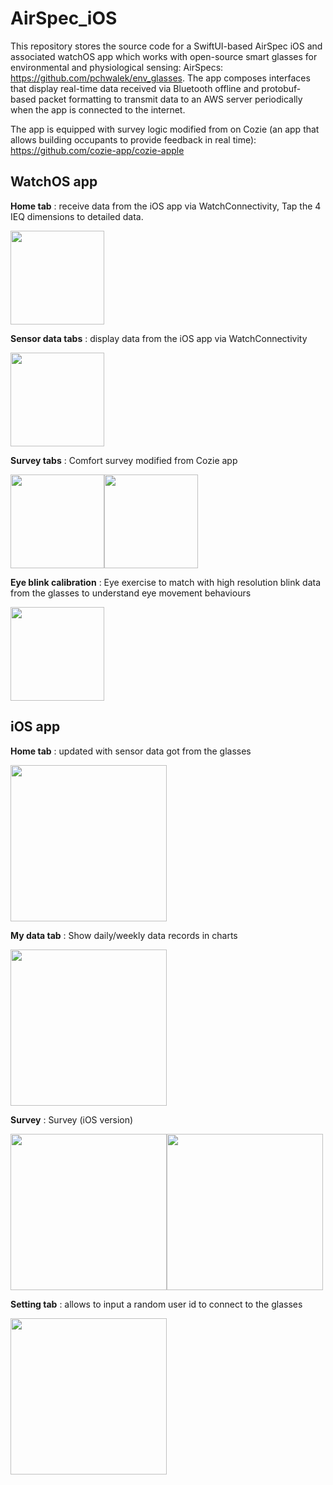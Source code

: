 # AirSpec_iOS
This repository stores the source code for a SwiftUI-based AirSpec iOS and associated watchOS app which works with open-source smart glasses for environmental and physiological sensing: AirSpecs: https://github.com/pchwalek/env_glasses. The app composes interfaces that display real-time data received via Bluetooth offline and protobuf-based packet formatting to transmit data to an AWS server periodically when the app is connected to the internet. 

The app is equipped with survey logic modified from on Cozie (an app that allows building occupants to provide feedback in real time): https://github.com/cozie-app/cozie-apple 

## WatchOS app

**Home tab** : receive data from the iOS app via WatchConnectivity, Tap the 4 IEQ dimensions to detailed data. 

<img src="https://user-images.githubusercontent.com/16971026/226206095-25089548-4ed4-4f53-93a6-643e4051deee.jpg" width="150">

**Sensor data tabs** : display data from the iOS app via WatchConnectivity

<img src="https://user-images.githubusercontent.com/16971026/226205428-89b640c1-235c-4189-818c-1792759e4ce7.jpg" width="150">

**Survey tabs** : Comfort survey modified from Cozie app

<img src="https://user-images.githubusercontent.com/16971026/226205618-9dd81064-af3b-451e-a811-06b35b526fb2.jpg" width="150"><img src="https://user-images.githubusercontent.com/16971026/226205445-e00f2b90-8333-475e-a48e-1b9f5697563b.jpg" width="150">


**Eye blink calibration** : Eye exercise to match with high resolution blink data from the glasses to understand eye movement behaviours

<img src="https://user-images.githubusercontent.com/16971026/226205456-8fc00eb7-5b12-4929-931d-02e1e7874b59.jpg" width="150">

## iOS app

**Home tab** : updated with sensor data got from the glasses

<img src="https://user-images.githubusercontent.com/16971026/226205477-71badcc0-5075-4de6-adb7-58bcd493c70c.PNG" width="250">

**My data tab** : Show daily/weekly data records in charts

<img src="https://user-images.githubusercontent.com/16971026/226205578-b86327b1-cd0e-49bf-bdea-66b7b63611a4.PNG" width="250">

**Survey** : Survey (iOS version)

<img src="https://user-images.githubusercontent.com/16971026/226205606-1077bec8-64b5-4d1a-9383-5ddb4bcbff11.PNG" width="250"><img src="https://user-images.githubusercontent.com/16971026/226205610-05ee9c3f-d942-4904-900f-f392f349e143.PNG" width="250">


**Setting tab** : allows to input a random user id to connect to the glasses 

<img src="https://user-images.githubusercontent.com/16971026/209242839-7cd3dfa8-5906-4381-b0b6-aac8e6b63b81.PNG" width="250">
